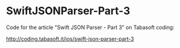 SwiftJSONParser-Part-3
==========================

Code for the article "Swift JSON Parser - Part 3" on Tabasoft coding:

http://coding.tabasoft.it/ios/swift-json-parser-part-3
